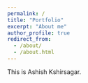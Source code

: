 ```yaml
---
permalink: /
title: "Portfolio"
excerpt: "About me"
author_profile: true
redirect_from: 
  - /about/
  - /about.html
---
```


This is Ashish Kshirsagar.